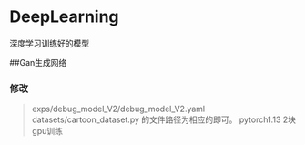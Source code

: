 # DeepLearning
深度学习训练好的模型

##Gan生成网络
### 修改 
> exps/debug_model_V2/debug_model_V2.yaml
> datasets/cartoon_dataset.py 
的文件路径为相应的即可。
pytorch1.13 2块gpu训练
